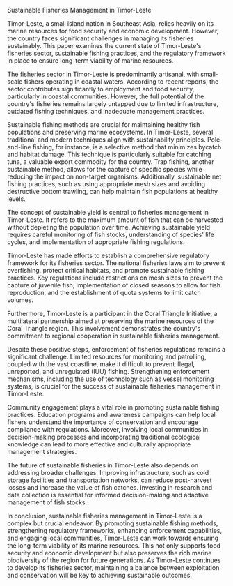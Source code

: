 Sustainable Fisheries Management in Timor-Leste

Timor-Leste, a small island nation in Southeast Asia, relies heavily on its marine resources for food security and economic development. However, the country faces significant challenges in managing its fisheries sustainably. This paper examines the current state of Timor-Leste's fisheries sector, sustainable fishing practices, and the regulatory framework in place to ensure long-term viability of marine resources.

The fisheries sector in Timor-Leste is predominantly artisanal, with small-scale fishers operating in coastal waters. According to recent reports, the sector contributes significantly to employment and food security, particularly in coastal communities. However, the full potential of the country's fisheries remains largely untapped due to limited infrastructure, outdated fishing techniques, and inadequate management practices.

Sustainable fishing methods are crucial for maintaining healthy fish populations and preserving marine ecosystems. In Timor-Leste, several traditional and modern techniques align with sustainability principles. Pole-and-line fishing, for instance, is a selective method that minimizes bycatch and habitat damage. This technique is particularly suitable for catching tuna, a valuable export commodity for the country. Trap fishing, another sustainable method, allows for the capture of specific species while reducing the impact on non-target organisms. Additionally, sustainable net fishing practices, such as using appropriate mesh sizes and avoiding destructive bottom trawling, can help maintain fish populations at healthy levels.

The concept of sustainable yield is central to fisheries management in Timor-Leste. It refers to the maximum amount of fish that can be harvested without depleting the population over time. Achieving sustainable yield requires careful monitoring of fish stocks, understanding of species' life cycles, and implementation of appropriate fishing regulations.

Timor-Leste has made efforts to establish a comprehensive regulatory framework for its fisheries sector. The national fisheries laws aim to prevent overfishing, protect critical habitats, and promote sustainable fishing practices. Key regulations include restrictions on mesh sizes to prevent the capture of juvenile fish, implementation of closed seasons to allow for fish reproduction, and the establishment of quota systems to limit catch volumes.

Furthermore, Timor-Leste is a participant in the Coral Triangle Initiative, a multilateral partnership aimed at preserving the marine resources of the Coral Triangle region. This involvement demonstrates the country's commitment to regional cooperation in sustainable fisheries management.

Despite these positive steps, enforcement of fisheries regulations remains a significant challenge. Limited resources for monitoring and patrolling, coupled with the vast coastline, make it difficult to prevent illegal, unreported, and unregulated (IUU) fishing. Strengthening enforcement mechanisms, including the use of technology such as vessel monitoring systems, is crucial for the success of sustainable fisheries management in Timor-Leste.

Community engagement plays a vital role in promoting sustainable fishing practices. Education programs and awareness campaigns can help local fishers understand the importance of conservation and encourage compliance with regulations. Moreover, involving local communities in decision-making processes and incorporating traditional ecological knowledge can lead to more effective and culturally appropriate management strategies.

The future of sustainable fisheries in Timor-Leste also depends on addressing broader challenges. Improving infrastructure, such as cold storage facilities and transportation networks, can reduce post-harvest losses and increase the value of fish catches. Investing in research and data collection is essential for informed decision-making and adaptive management of fish stocks.

In conclusion, sustainable fisheries management in Timor-Leste is a complex but crucial endeavor. By promoting sustainable fishing methods, strengthening regulatory frameworks, enhancing enforcement capabilities, and engaging local communities, Timor-Leste can work towards ensuring the long-term viability of its marine resources. This not only supports food security and economic development but also preserves the rich marine biodiversity of the region for future generations. As Timor-Leste continues to develop its fisheries sector, maintaining a balance between exploitation and conservation will be key to achieving sustainable outcomes.